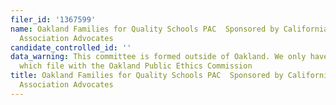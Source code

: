 ```yaml
---
filer_id: '1367599'
name: Oakland Families for Quality Schools PAC  Sponsored by California Charter Schools
  Association Advocates
candidate_controlled_id: ''
data_warning: This committee is formed outside of Oakland. We only have data on committees
  which file with the Oakland Public Ethics Commission
title: Oakland Families for Quality Schools PAC  Sponsored by California Charter Schools
  Association Advocates
---
```

